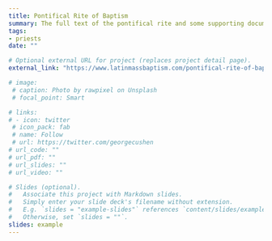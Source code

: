```yaml
---
title: Pontifical Rite of Baptism
summary: The full text of the pontifical rite and some supporting documents
tags:
- priests
date: ""

# Optional external URL for project (replaces project detail page).
external_link: "https://www.latinmassbaptism.com/pontifical-rite-of-baptism/"

# image:
 # caption: Photo by rawpixel on Unsplash
 # focal_point: Smart

# links:
# - icon: twitter
 # icon_pack: fab
 # name: Follow
 # url: https://twitter.com/georgecushen
# url_code: ""
# url_pdf: ""
# url_slides: ""
# url_video: ""

# Slides (optional).
#   Associate this project with Markdown slides.
#   Simply enter your slide deck's filename without extension.
#   E.g. `slides = "example-slides"` references `content/slides/example-slides.md`.
#   Otherwise, set `slides = ""`.
slides: example
---
```

